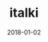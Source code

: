 ---
layout: site
title: "italki"
date: 2018-01-02
categories: [community]
version: 1.3.20
major: 1
minor: 3
patch: 20
slug: italki
link: https://www.italki.com/
submitter: lpolepeddi
permalink: /sites/:slug
---
